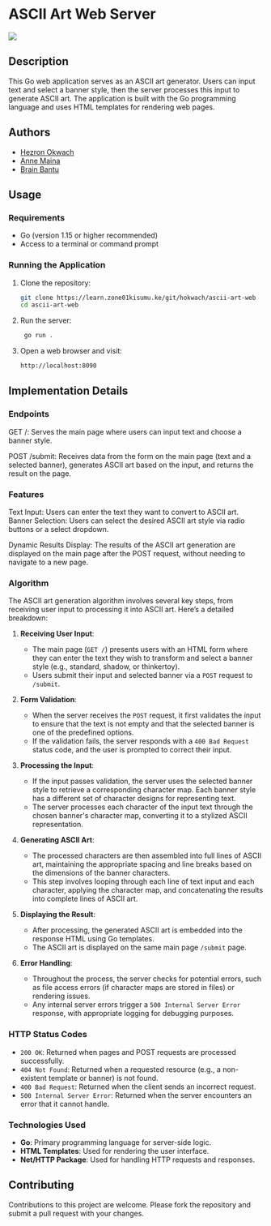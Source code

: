 # ASCII Art Web Server
![](https://www.parallels.com/blogs/ras/app/uploads/2022/02/Best-Practices-for-Server-Performance-Monitoring.jpg)

## Description

This Go web application serves as an ASCII art generator. Users can input text and select a banner style, then the server processes this input to generate ASCII art. The application is built with the Go programming language and uses HTML templates for rendering web pages.

## Authors

- [Hezron Okwach](https://github.com/hezronokwach) 
- [Anne Maina](https://github.com/nyagooh)
- [Brain Bantu](https://learn.zone01kisumu.ke/git/bbantu)
## Usage

### Requirements

- Go (version 1.15 or higher recommended)
- Access to a terminal or command prompt

### Running the Application

1. Clone the repository:
   ```bash
   git clone https://learn.zone01kisumu.ke/git/hokwach/ascii-art-web
   cd ascii-art-web
   ```
2. Run the server:
   ```bash
    go run .  
    ```
3. Open a web browser and visit:
    ```bash
   http://localhost:8090
    ```

## Implementation Details

### Endpoints

  GET /: Serves the main page where users can input text and choose a banner style.

  POST /submit: Receives data from the form on the main page (text and a selected banner), generates ASCII art based on the input, and returns the result on the page.

### Features

   Text Input: Users can enter the text they want to convert to ASCII art.
    Banner Selection: Users can select the desired ASCII art style via radio buttons or a select dropdown.

   Dynamic Results Display: The results of the ASCII art generation are displayed on the main page after the POST request, without needing to navigate to a new page.

  ### Algorithm

The ASCII art generation algorithm involves several key steps, from receiving user input to processing it into ASCII art. Here’s a detailed breakdown:

1. **Receiving User Input**:
   - The main page (`GET /`) presents users with an HTML form where they can enter the text they wish to transform and select a banner style (e.g., standard, shadow, or thinkertoy).
   - Users submit their input and selected banner via a `POST` request to `/submit`.

2. **Form Validation**:
   - When the server receives the `POST` request, it first validates the input to ensure that the text is not empty and that the selected banner is one of the predefined options.
   - If the validation fails, the server responds with a `400 Bad Request` status code, and the user is prompted to correct their input.

3. **Processing the Input**:
   - If the input passes validation, the server uses the selected banner style to retrieve a corresponding character map. Each banner style has a different set of character designs for representing text.
   - The server processes each character of the input text through the chosen banner's character map, converting it to a stylized ASCII representation.

4. **Generating ASCII Art**:
   - The processed characters are then assembled into full lines of ASCII art, maintaining the appropriate spacing and line breaks based on the dimensions of the banner characters.
   - This step involves looping through each line of text input and each character, applying the character map, and concatenating the results into complete lines of ASCII art.

5. **Displaying the Result**:
   - After processing, the generated ASCII art is embedded into the response HTML using Go templates.
   - The ASCII art is displayed on the same main page `/submit` page.
6. **Error Handling**:
   - Throughout the process, the server checks for potential errors, such as file access errors (if character maps are stored in files) or rendering issues.
   - Any internal server errors trigger a `500 Internal Server Error` response, with appropriate logging for debugging purposes.

### HTTP Status Codes

- `200 OK`: Returned when pages and POST requests are processed successfully.
- `404 Not Found`: Returned when a requested resource (e.g., a non-existent template or banner) is not found.
- `400 Bad Request`: Returned when the client sends an incorrect request.
- `500 Internal Server Error`: Returned when the server encounters an error that it cannot handle.

### Technologies Used

- **Go**: Primary programming language for server-side logic.
- **HTML Templates**: Used for rendering the user interface.
- **Net/HTTP Package**: Used for handling HTTP requests and responses.

## Contributing

Contributions to this project are welcome. Please fork the repository and submit a pull request with your changes.